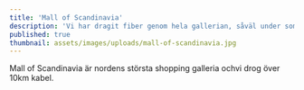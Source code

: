 ```yaml
---
title: 'Mall of Scandinavia'
description: 'Vi har dragit fiber genom hela gallerian, såväl under som över mark.'
published: true
thumbnail: assets/images/uploads/mall-of-scandinavia.jpg
---
```


Mall of Scandinavia är nordens största shopping galleria ochvi drog över 10km kabel.
